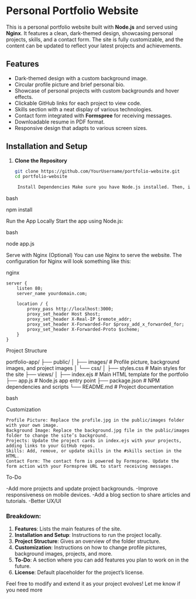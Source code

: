 # Personal Portfolio Website

This is a personal portfolio website built with **Node.js** and served using **Nginx**. It features a clean, dark-themed design, showcasing personal projects, skills, and a contact form. The site is fully customizable, and the content can be updated to reflect your latest projects and achievements.

## Features

- Dark-themed design with a custom background image.
- Circular profile picture and brief personal bio.
- Showcase of personal projects with custom backgrounds and hover effects.
- Clickable GitHub links for each project to view code.
- Skills section with a neat display of various technologies.
- Contact form integrated with **Formspree** for receiving messages.
- Downloadable resume in PDF format.
- Responsive design that adapts to various screen sizes.

## Installation and Setup

1. **Clone the Repository**
   ```bash
   git clone https://github.com/YourUsername/portfolio-website.git
   cd portfolio-website

    Install Dependencies Make sure you have Node.js installed. Then, install the required Node.js packages:

bash

npm install

Run the App Locally Start the app using Node.js:

bash

node app.js

Serve with Nginx (Optional) You can use Nginx to serve the website. The configuration for Nginx will look something like this:

nginx

    server {
        listen 80;
        server_name yourdomain.com;
        
        location / {
            proxy_pass http://localhost:3000;
            proxy_set_header Host $host;
            proxy_set_header X-Real-IP $remote_addr;
            proxy_set_header X-Forwarded-For $proxy_add_x_forwarded_for;
            proxy_set_header X-Forwarded-Proto $scheme;
        }
    }

Project Structure

portfolio-app/
├── public/
│   ├── images/           # Profile picture, background images, and project images
│   └── css/
│       ├── styles.css    # Main styles for the site
├── views/
│   ├── index.ejs         # Main HTML template for the portfolio
├── app.js                # Node.js app entry point
├── package.json          # NPM dependencies and scripts
└── README.md             # Project documentation

bash

Customization

    Profile Picture: Replace the profile.jpg in the public/images folder with your own image.
    Background Image: Replace the background.jpg file in the public/images folder to change the site’s background.
    Projects: Update the project cards in index.ejs with your projects, adding links to your GitHub repos.
    Skills: Add, remove, or update skills in the #skills section in the HTML.
    Contact Form: The contact form is powered by Formspree. Update the form action with your Formspree URL to start receiving messages.

To-Do

-Add more projects and update project backgrounds.
-Improve responsiveness on mobile devices.
-Add a blog section to share articles and tutorials.
-Better UX/UI




### Breakdown:
1. **Features**: Lists the main features of the site.
2. **Installation and Setup**: Instructions to run the project locally.
3. **Project Structure**: Gives an overview of the folder structure.
4. **Customization**: Instructions on how to change profile pictures, background images, projects, and more.
5. **To-Do**: A section where you can add features you plan to work on in the future.
6. **License**: Default placeholder for the project’s license.

Feel free to modify and extend it as your project evolves! Let me know if you need more 
